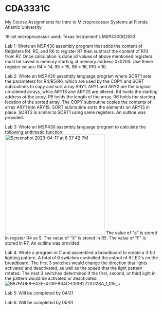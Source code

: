 # CDA3331C
My Course Assignments for Intro to Microprocessor Systems at Florida Atlantic University

16-bit microprocessor used: Texas Instrument's MSP4300G2553



Lab 1: Wrote an MSP430 assembly program that adds the content of Registers R4, R5, and R6 to register R7 then subtract the content of R10 from R7.  Once calculation is done all values of above mentioned registers must be saved in memory starting at memory address 0x0200.  Use these register values: R4 = 14, R5 = 15, R6 = 16, R10 = 10.


Lab 2: Wrote an MSP430 assembly language program where SORT1 sets the parameters for R4/R5/R6, which are used by the COPY and SORT subroutines to copy and sort array ARY1. ARY1 and ARY2 are the original un-altered arrays, while ARY1S and ARY2S are altered. R4 holds the starting address of the array. R5 holds the length of the array. R6 holds the starting location of the sorted array. The COPY subroutine copies the contents of array ARY1 into ARY1S. SORT subroutine sorts the elements on ARY1S in place. SORT2 is similar to SORT1 using same registers. An outline was provided.


Lab 3: Wrote an MSP430 assembly language program to calculate the following arithmetic function:
<img width="328" alt="Screenshot 2023-04-17 at 6 37 42 PM" src="https://user-images.githubusercontent.com/112228115/232625304-1cb52223-fddc-4654-bb3e-f9e809f8c340.png">
The value of "a" is stored in register R4 as 5. The value of "X" is stored in R5. The value of "F" is stored in R7. An outline was provided.


Lab 4: Wrote a program in C and assembled a breadboard to create a 3-bit lighting pattern. A total of 6 switches controlled the output of 8 LED's on the breadboard. The first 3 switches would change the direction that lights activated and deactivated, as well as the speed that the light pattern rotated. The next 3 switches determined if the first, second, or third light in the pattern would be activated or deactivated.
![B87FADE8-FA3E-4709-B04C-C93B272AD28A_1_105_c](https://user-images.githubusercontent.com/112228115/232627328-8e9788a1-6a9e-4832-ad9f-96f3e61772b3.jpeg)



Lab 5: Will be completed by 04/21


Lab 6: Will be completed by 05/01
